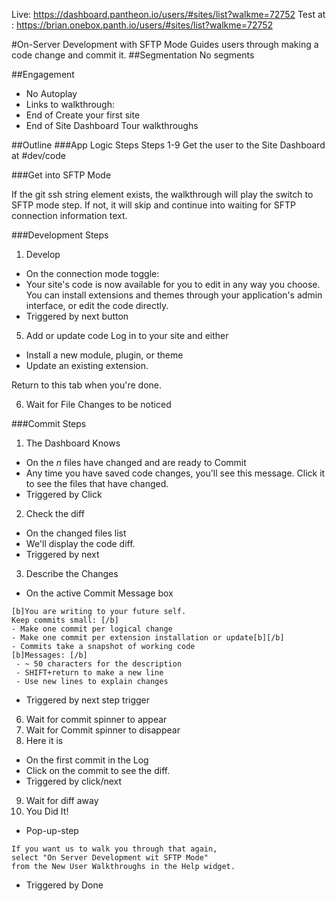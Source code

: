 Live: https://dashboard.pantheon.io/users/#sites/list?walkme=72752
Test at : https://brian.onebox.panth.io/users/#sites/list?walkme=72752

#On-Server Development with SFTP Mode
Guides users through making a code change and commit it.
##Segmentation
No segments

##Engagement
 - No Autoplay
 - Links to walkthrough:
  - End of Create your first site
  - End of Site Dashboard Tour walkthroughs

##Outline
###App Logic Steps
Steps 1-9 Get the user to the Site Dashboard at #dev/code

###Get into SFTP Mode

If the git ssh string element exists, the walkthrough will play the switch to SFTP mode step. If not, it will skip and continue into waiting for SFTP connection information text.

###Development Steps
1. Develop
 - On the connection mode toggle:
 - Your site's code is now available for you to edit in any way you choose. You can install extensions and themes through your application's admin interface, or edit the code directly.
 - Triggered by next button
5. Add or update code
  Log in to your site and either
 - Install a new module, plugin, or theme
 - Update an existing extension.

 Return to this tab when you're done. 

6. Wait for File Changes to be noticed

###Commit Steps
1. The Dashboard Knows
 - On the _n_ files have changed and are ready to Commit
 - Any time you have saved code changes, you'll see this message. Click it to see the files that have changed.
 - Triggered by Click
2. Check the diff
 - On the changed files list
 - We'll display the code diff.
 - Triggered by next

3. Describe the Changes
 - On the active Commit Message box

 ```
 [b]You are writing to your future self.
Keep commits small: [/b]
 - Make one commit per logical change
 - Make one commit per extension installation or update[b][/b]
 - Commits take a snapshot of working code
[b]Messages: [/b]
  - ~ 50 characters for the description
  - SHIFT+return to make a new line
  - Use new lines to explain changes
  ```
 - Triggered by next step trigger
6. Wait for commit spinner to appear
7. Wait for Commit spinner to disappear
8. Here it is
 - On the first commit in the Log
 - Click on the commit to see the diff.
 - Triggered by click/next
9. Wait for diff away
10. You Did It!
 - Pop-up-step
 ```
 If you want us to walk you through that again,
select "On Server Development wit SFTP Mode"
from the New User Walkthroughs in the Help widget.
```
 - Triggered by Done

